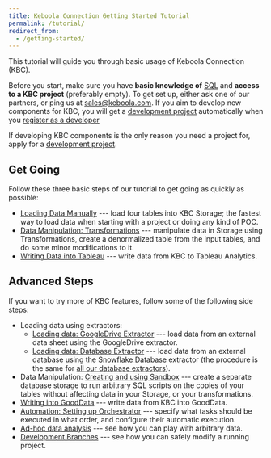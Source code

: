 ```yaml
---
title: Keboola Connection Getting Started Tutorial
permalink: /tutorial/
redirect_from:
  - /getting-started/
---
```


This tutorial will guide you through basic usage of Keboola Connection (KBC).

Before you start, make sure you have **basic knowledge of** [SQL](https://en.wikipedia.org/wiki/SQL) and
**access to a KBC project** (preferably empty). To get set up, either ask one of our partners,
or ping us at [sales@keboola.com](mailto:sales@keboola.com). If you aim to develop new components for
KBC, you will get a [development project](https://developers.keboola.com/#development-project) automatically
when you [register as a developer](https://developers.keboola.com/extend/component/tutorial/)

If developing KBC components is the only reason you need a project for, apply for a
[development project](/#development-project).

## Get Going
Follow these three basic steps of our tutorial to get going as quickly as possible:

- [Loading Data Manually](/tutorial/load/) --- load four tables into KBC Storage;
the fastest way to load data when starting with a project or doing any kind of POC.
- [Data Manipulation: Transformations](/tutorial/manipulate/) --- manipulate data in Storage
using Transformations, create a denormalized table from the input tables, and
do some minor modifications to it.
- [Writing Data into Tableau](/tutorial/write/) --- write data from KBC to Tableau Analytics.

## Advanced Steps
If you want to try more of KBC features, follow some of the following side steps:

- Loading data using extractors:
	- [Loading data: GoogleDrive Extractor](/tutorial/load/googledrive/) --- load data from an external
	data sheet using the GoogleDrive extractor.
	- [Loading data: Database Extractor](/tutorial/load/database/) --- load data from an external database
using the [Snowflake Database](https://www.snowflake.com/) extractor (the procedure is the same for [all our database extractors](/components/extractors/database/)).
- Data Manipulation: [Creating and using Sandbox](/tutorial/manipulate/sandbox/) --- create a separate database
storage to run arbitrary SQL scripts on the copies of your tables without affecting data in your Storage, or your transformations.
- [Writing into GoodData](/tutorial/write/gooddata/) --- write data from KBC into GoodData.
- [Automation: Setting up Orchestrator](/tutorial/automate/) --- specify what tasks should be executed
in what order, and configure their automatic execution.
- [Ad-hoc data analysis](/tutorial/ad-hoc/) --- see how you can play with arbitrary data.
- [Development Branches](/tutorial/branches/) --- see how you can safely modify a running project.
